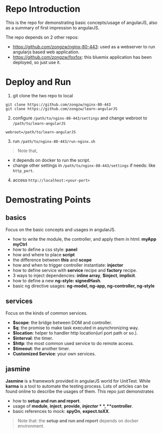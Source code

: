 # Repo Introduction

This is the repo for demonstrating basic concepts/usage of angularJS, also as a summary of first impression to angularJS.

The repo depends on 2 other repos: 
* https://github.com/zongzw/nginx-80-443: used as a webserver to run angularjs based web application.
* https://github.com/zongzw/foxfox: this bluemix application has been deployed, so just use it.

# Deploy and Run
1. git clone the two repo to local

```
git clone https://github.com/zongzw/nginx-80-443
git clone https://github.com/zongzw/learn-angularJS
``` 
2. configure `/path/to/nginx-80-443/settings` and change webroot to `/path/to/learn-angularJS`
```
webroot=/path/to/learn-angularJS
```
3. run `/path/to/nginx-80-443/run-nginx.sh`

>Note that, 
* it depends on docker to run the script. 
* change other settings in `/path/to/nginx-80-443/settings` if needs: like `http_port`.
4. access `http://localhost:<your-port>`

# Demostrating Points

## basics
Focus on the basic concepts and usages in angularJS.
* how to write the module, the controller, and apply them in html: **myApp myCtrl** 
* how to define a css style: **panel**
* how and where to place **script**
* the difference between **this** and **scope**
* how and when to trigger controller instantiate: **injector**
* how to define service with **service** recipe and **factory** recipe.
* 3 ways to inject dependencies: **inline array**, **$inject**, **implicit**.
* how to define a new **ng-style: signedHash**.
* basic ng directive usages: **ng-model, ng-app, ng-controller, ng-style**

## services
Focus on the kinds of common services.
* **$scope**: the bridge between DOM and controller.
* **$q**: the promise to make task executed in asynchronizing way.
* **$location**: helper to handler http location(url port path or so.).
* **$interval**: the timer.
* **$http**: the most common used service to do remote access.
* **$timeout**: the another timer.
* **Customized Service**: your own services.

## jasmine
**Jasmine** is a framework provided in angularJS world for UnitTest. While **karma** is a tool to automate the testing process. Lots of articles can be found online to describe the usages of them.
This repo just demonstrates
* how to **setup and run and report**. 
* usage of **module**, **inject**, **provide**, **$injector**, **$controller**.
* basic references to mock: **spyOn**, **expect.toXX**. 

> Note that: the **setup and run and report** depends on docker environment.
